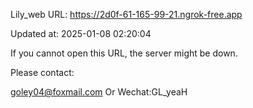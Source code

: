 Lily_web URL: https://2d0f-61-165-99-21.ngrok-free.app

Updated at: 2025-01-08 02:20:04

If you cannot open this URL, the server might be down.

Please contact: 

goley04@foxmail.com Or Wechat:GL_yeaH